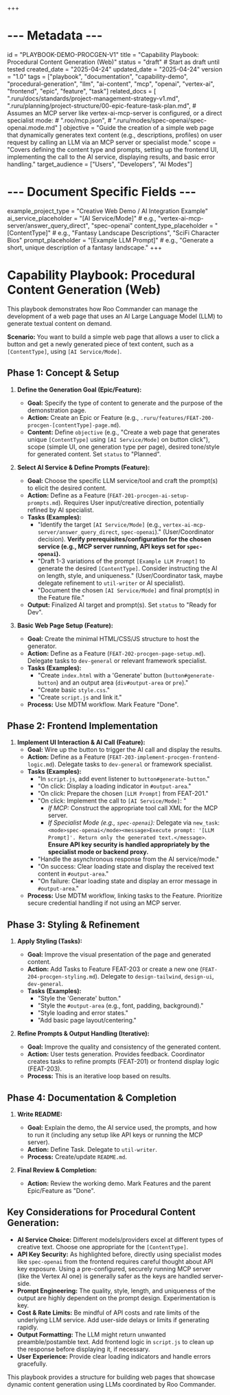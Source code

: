 +++
# --- Metadata ---
id = "PLAYBOOK-DEMO-PROCGEN-V1"
title = "Capability Playbook: Procedural Content Generation (Web)"
status = "draft" # Start as draft until tested
created_date = "2025-04-24"
updated_date = "2025-04-24"
version = "1.0"
tags = ["playbook", "documentation", "capability-demo", "procedural-generation", "llm", "ai-content", "mcp", "openai", "vertex-ai", "frontend", "epic", "feature", "task"]
related_docs = [
    ".ruru/docs/standards/project-management-strategy-v1.md",
    ".ruru/planning/project-structure/00-epic-feature-task-plan.md",
    # Assumes an MCP server like vertex-ai-mcp-server is configured, or a direct specialist mode:
    # ".roo/mcp.json",
    # ".ruru/modes/spec-openai/spec-openai.mode.md"
]
objective = "Guide the creation of a simple web page that dynamically generates text content (e.g., descriptions, profiles) on user request by calling an LLM via an MCP server or specialist mode."
scope = "Covers defining the content type and prompts, setting up the frontend UI, implementing the call to the AI service, displaying results, and basic error handling."
target_audience = ["Users", "Developers", "AI Modes"]
# --- Document Specific Fields ---
example_project_type = "Creative Web Demo / AI Integration Example"
ai_service_placeholder = "[AI Service/Mode]" # e.g., "vertex-ai-mcp-server/answer_query_direct", "spec-openai"
content_type_placeholder = "[ContentType]" # e.g., "Fantasy Landscape Descriptions", "SciFi Character Bios"
prompt_placeholder = "[Example LLM Prompt]" # e.g., "Generate a short, unique description of a fantasy landscape."
+++

# Capability Playbook: Procedural Content Generation (Web)

This playbook demonstrates how Roo Commander can manage the development of a web page that uses an AI Large Language Model (LLM) to generate textual content on demand.

**Scenario:** You want to build a simple web page that allows a user to click a button and get a newly generated piece of text content, such as a `[ContentType]`, using `[AI Service/Mode]`.

## Phase 1: Concept & Setup

1.  **Define the Generation Goal (Epic/Feature):**
    *   **Goal:** Specify the type of content to generate and the purpose of the demonstration page.
    *   **Action:** Create an Epic or Feature (e.g., `.ruru/features/FEAT-200-procgen-[contentType]-page.md`).
    *   **Content:** Define `objective` (e.g., "Create a web page that generates unique `[ContentType]` using `[AI Service/Mode]` on button click"), scope (simple UI, one generation type per page), desired tone/style for generated content. Set `status` to "Planned".

2.  **Select AI Service & Define Prompts (Feature):**
    *   **Goal:** Choose the specific LLM service/tool and craft the prompt(s) to elicit the desired content.
    *   **Action:** Define as a Feature (`FEAT-201-procgen-ai-setup-prompts.md`). Requires User input/creative direction, potentially refined by AI specialist.
    *   **Tasks (Examples):**
        *   "Identify the target `[AI Service/Mode]` (e.g., `vertex-ai-mcp-server/answer_query_direct`, `spec-openai`)." (User/Coordinator decision). **Verify prerequisites/configuration for the chosen service (e.g., MCP server running, API keys set for `spec-openai`).**
        *   "Draft 1-3 variations of the prompt `[Example LLM Prompt]` to generate the desired `[ContentType]`. Consider instructing the AI on length, style, and uniqueness." (User/Coordinator task, maybe delegate refinement to `util-writer` or AI specialist).
        *   "Document the chosen `[AI Service/Mode]` and final prompt(s) in the Feature file."
    *   **Output:** Finalized AI target and prompt(s). Set `status` to "Ready for Dev".

3.  **Basic Web Page Setup (Feature):**
    *   **Goal:** Create the minimal HTML/CSS/JS structure to host the generator.
    *   **Action:** Define as a Feature (`FEAT-202-procgen-page-setup.md`). Delegate tasks to `dev-general` or relevant framework specialist.
    *   **Tasks (Examples):**
        *   "Create `index.html` with a 'Generate' button (`button#generate-button`) and an output area (`div#output-area` or `pre`)."
        *   "Create basic `style.css`."
        *   "Create `script.js` and link it."
    *   **Process:** Use MDTM workflow. Mark Feature "Done".

## Phase 2: Frontend Implementation

1.  **Implement UI Interaction & AI Call (Feature):**
    *   **Goal:** Wire up the button to trigger the AI call and display the results.
    *   **Action:** Define as a Feature (`FEAT-203-implement-procgen-frontend-logic.md`). Delegate tasks to `dev-general` or framework specialist.
    *   **Tasks (Examples):**
        *   "In `script.js`, add event listener to `button#generate-button`."
        *   "On click: Display a loading indicator in `#output-area`."
        *   "On click: Prepare the chosen `[LLM Prompt]` from FEAT-201."
        *   "On click: Implement the call to `[AI Service/Mode]`: "
            *   *If MCP:* Construct the appropriate tool call XML for the MCP server.
            *   *If Specialist Mode (e.g., `spec-openai`):* Delegate via `new_task`: `<mode>spec-openai</mode><message>Execute prompt: '[LLM Prompt]'. Return only the generated text.</message>`. **Ensure API key security is handled appropriately by the specialist mode or backend proxy.**
        *   "Handle the asynchronous response from the AI service/mode."
        *   "On success: Clear loading state and display the received text content in `#output-area`."
        *   "On failure: Clear loading state and display an error message in `#output-area`."
    *   **Process:** Use MDTM workflow, linking tasks to the Feature. Prioritize secure credential handling if not using an MCP server.

## Phase 3: Styling & Refinement

1.  **Apply Styling (Tasks):**
    *   **Goal:** Improve the visual presentation of the page and generated content.
    *   **Action:** Add Tasks to Feature FEAT-203 or create a new one (`FEAT-204-procgen-styling.md`). Delegate to `design-tailwind`, `design-ui`, `dev-general`.
    *   **Tasks (Examples):**
        *   "Style the 'Generate' button."
        *   "Style the `#output-area` (e.g., font, padding, background)."
        *   "Style loading and error states."
        *   "Add basic page layout/centering."

2.  **Refine Prompts & Output Handling (Iterative):**
    *   **Goal:** Improve the quality and consistency of the generated content.
    *   **Action:** User tests generation. Provides feedback. Coordinator creates tasks to refine prompts (FEAT-201) or frontend display logic (FEAT-203).
    *   **Process:** This is an iterative loop based on results.

## Phase 4: Documentation & Completion

1.  **Write README:**
    *   **Goal:** Explain the demo, the AI service used, the prompts, and how to run it (including any setup like API keys or running the MCP server).
    *   **Action:** Define Task. Delegate to `util-writer`.
    *   **Process:** Create/update `README.md`.

2.  **Final Review & Completion:**
    *   **Action:** Review the working demo. Mark Features and the parent Epic/Feature as "Done".

## Key Considerations for Procedural Content Generation:

*   **AI Service Choice:** Different models/providers excel at different types of creative text. Choose one appropriate for the `[ContentType]`.
*   **API Key Security:** As highlighted before, directly using specialist modes like `spec-openai` from the frontend requires careful thought about API key exposure. Using a pre-configured, securely running MCP server (like the Vertex AI one) is generally safer as the keys are handled server-side.
*   **Prompt Engineering:** The quality, style, length, and uniqueness of the output are highly dependent on the prompt design. Experimentation is key.
*   **Cost & Rate Limits:** Be mindful of API costs and rate limits of the underlying LLM service. Add user-side delays or limits if generating rapidly.
*   **Output Formatting:** The LLM might return unwanted preamble/postamble text. Add frontend logic in `script.js` to clean up the response before displaying it, if necessary.
*   **User Experience:** Provide clear loading indicators and handle errors gracefully.

This playbook provides a structure for building web pages that showcase dynamic content generation using LLMs coordinated by Roo Commander.